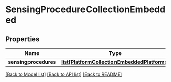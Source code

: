 # SensingProcedureCollectionEmbedded

## Properties
Name | Type | Description | Notes
------------ | ------------- | ------------- | -------------
**sensingprocedures** | [**list[PlatformCollectionEmbeddedPlatforms]**](PlatformCollectionEmbeddedPlatforms.md) |  | [optional] 

[[Back to Model list]](../README.md#documentation-for-models) [[Back to API list]](../README.md#documentation-for-api-endpoints) [[Back to README]](../README.md)


